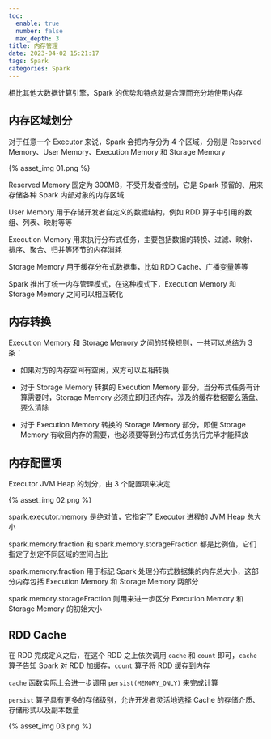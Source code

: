 ```yaml
---
toc:
  enable: true
  number: false
  max_depth: 3
title: 内存管理
date: 2023-04-02 15:21:17
tags: Spark
categories: Spark
---
```


相比其他大数据计算引擎，Spark 的优势和特点就是合理而充分地使用内存

## 内存区域划分

对于任意一个 Executor 来说，Spark 会把内存分为 4 个区域，分别是 Reserved Memory、User Memory、Execution Memory 和 Storage Memory

{% asset_img 01.png %}

Reserved Memory 固定为 300MB，不受开发者控制，它是 Spark 预留的、用来存储各种 Spark 内部对象的内存区域

User Memory 用于存储开发者自定义的数据结构，例如 RDD 算子中引用的数组、列表、映射等等

Execution Memory 用来执行分布式任务，主要包括数据的转换、过滤、映射、排序、聚合、归并等环节的内存消耗

Storage Memory 用于缓存分布式数据集，比如 RDD Cache、广播变量等等

Spark 推出了统一内存管理模式，在这种模式下，Execution Memory 和 Storage Memory 之间可以相互转化

## 内存转换

Execution Memory 和 Storage Memory 之间的转换规则，一共可以总结为 3 条：

- 如果对方的内存空间有空闲，双方可以互相转换

- 对于 Storage Memory 转换的 Execution Memory 部分，当分布式任务有计算需要时，Storage Memory 必须立即归还内存，涉及的缓存数据要么落盘、要么清除

- 对于 Execution Memory 转换的 Storage Memory 部分，即便 Storage Memory 有收回内存的需要，也必须要等到分布式任务执行完毕才能释放

## 内存配置项

Executor JVM Heap 的划分，由 3 个配置项来决定

{% asset_img 02.png %}

spark.executor.memory 是绝对值，它指定了 Executor 进程的 JVM Heap 总大小

spark.memory.fraction 和 spark.memory.storageFraction 都是比例值，它们指定了划定不同区域的空间占比

spark.memory.fraction 用于标记 Spark 处理分布式数据集的内存总大小，这部分内存包括 Execution Memory 和 Storage Memory 两部分

spark.memory.storageFraction 则用来进一步区分 Execution Memory 和 Storage Memory 的初始大小

## RDD Cache

在 RDD 完成定义之后，在这个 RDD 之上依次调用 `cache` 和 `count` 即可，`cache` 算子告知 Spark 对 RDD 加缓存，`count` 算子将 RDD 缓存到内存

`cache` 函数实际上会进一步调用 `persist(MEMORY_ONLY)` 来完成计算

`persist` 算子具有更多的存储级别，允许开发者灵活地选择 Cache 的存储介质、存储形式以及副本数量

{% asset_img 03.png %}
